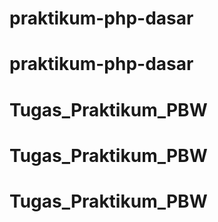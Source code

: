 # praktikum-php-dasar
# praktikum-php-dasar
# Tugas_Praktikum_PBW
# Tugas_Praktikum_PBW
# Tugas_Praktikum_PBW
